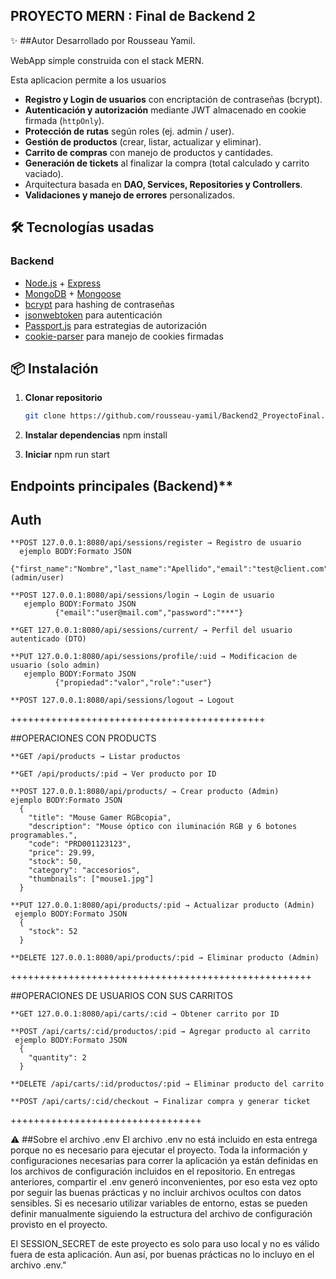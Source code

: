 ## PROYECTO MERN : Final de Backend 2 
✨ ##Autor
Desarrollado por Rousseau Yamil.

WebApp simple construida con el stack MERN. 

Esta aplicacion permite a los usuarios 
- **Registro y Login de usuarios** con encriptación de contraseñas (bcrypt).
- **Autenticación y autorización** mediante JWT almacenado en cookie firmada (`httpOnly`).
- **Protección de rutas** según roles (ej. admin / user).
- **Gestión de productos** (crear, listar, actualizar y eliminar).
- **Carrito de compras** con manejo de productos y cantidades.
- **Generación de tickets** al finalizar la compra (total calculado y carrito vaciado).
- Arquitectura basada en **DAO, Services, Repositories y Controllers**.
- **Validaciones y manejo de errores** personalizados.

## 🛠️ Tecnologías usadas

### Backend
- [Node.js](https://nodejs.org/) + [Express](https://expressjs.com/)
- [MongoDB](https://www.mongodb.com/) + [Mongoose](https://mongoosejs.com/)
- [bcrypt](https://www.npmjs.com/package/bcrypt) para hashing de contraseñas
- [jsonwebtoken](https://www.npmjs.com/package/jsonwebtoken) para autenticación
- [Passport.js](http://www.passportjs.org/) para estrategias de autorización
- [cookie-parser](https://www.npmjs.com/package/cookie-parser) para manejo de cookies firmadas

## 📦 Instalación

1. **Clonar repositorio**
   ```bash
   git clone https://github.com/rousseau-yamil/Backend2_ProyectoFinal.git

2. **Instalar dependencias**
   npm install

3. **Iniciar**
   npm run start

   
## Endpoints principales (Backend)**

## Auth
```
**POST 127.0.0.1:8080/api/sessions/register → Registro de usuario 
  ejemplo BODY:Formato JSON 
          {"first_name":"Nombre","last_name":"Apellido","email":"test@client.com","password":"***","role":"user"}  (admin/user)
```
```
**POST 127.0.0.1:8080/api/sessions/login → Login de usuario
   ejemplo BODY:Formato JSON 
          {"email":"user@mail.com","password":"***"}
```
```
**GET 127.0.0.1:8080/api/sessions/current/ → Perfil del usuario autenticado (DTO)
```
```
**PUT 127.0.0.1:8080/api/sessions/profile/:uid → Modificacion de usuario (solo admin)
   ejemplo BODY:Formato JSON 
          {"propiedad":"valor","role":"user"}
```
```
**POST 127.0.0.1:8080/api/sessions/logout → Logout
```
++++++++++++++++++++++++++++++++++++++++++++

##OPERACIONES CON PRODUCTS
```
**GET /api/products → Listar productos
```
```
**GET /api/products/:pid → Ver producto por ID
```
```
**POST 127.0.0.1:8080/api/products/ → Crear producto (Admin)
ejemplo BODY:Formato JSON 
  {
    "title": "Mouse Gamer RGBcopia",
    "description": "Mouse óptico con iluminación RGB y 6 botones programables.",
    "code": "PRD001123123",
    "price": 29.99,
    "stock": 50,
    "category": "accesorios",
    "thumbnails": ["mouse1.jpg"]
  }
```
```
**PUT 127.0.0.1:8080/api/products/:pid → Actualizar producto (Admin)
 ejemplo BODY:Formato JSON 
  {
    "stock": 52
  }
```
```
**DELETE 127.0.0.1:8080/api/products/:pid → Eliminar producto (Admin)
```
++++++++++++++++++++++++++++++++++++++++++++++++++++

##OPERACIONES DE USUARIOS CON SUS CARRITOS
```
**GET 127.0.0.1:8080/api/carts/:cid → Obtener carrito por ID
```
```
**POST /api/carts/:cid/productos/:pid → Agregar producto al carrito
 ejemplo BODY:Formato JSON
  {
    "quantity": 2
  }
```
```
**DELETE /api/carts/:id/productos/:pid → Eliminar producto del carrito
```
```
**POST /api/carts/:cid/checkout → Finalizar compra y generar ticket
```
+++++++++++++++++++++++++++++++++

⚠️ ##Sobre el archivo .env
El archivo .env no está incluido en esta entrega porque no es necesario para ejecutar el proyecto.
Toda la información y configuraciones necesarias para correr la aplicación ya están definidas en los archivos de configuración incluidos en el repositorio.
En entregas anteriores, compartir el .env generó inconvenientes, por eso esta vez opto por seguir las buenas prácticas y no incluir archivos ocultos con datos sensibles.
Si es necesario utilizar variables de entorno, estas se pueden definir manualmente siguiendo la estructura del archivo de configuración provisto en el proyecto.

El SESSION_SECRET de este proyecto es solo para uso local y no es válido fuera de esta aplicación. Aun así, por buenas prácticas no lo incluyo en el archivo .env."


